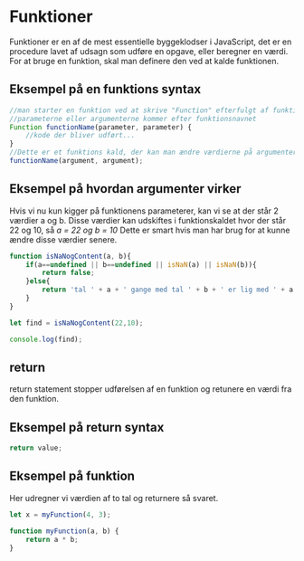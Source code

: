 
# Funktioner

Funktioner er en af de mest essentielle byggeklodser i JavaScript, det er en procedure lavet af udsagn som udføre en opgave, eller beregner en værdi. For at bruge en funktion, skal man definere den ved at kalde funktionen.

## Eksempel på en funktions syntax

```javascript 
//man starter en funktion ved at skrive "Function" efterfulgt af funktions navn..
//parameterne eller argumenterne kommer efter funktionsnavnet
Function functionName(parameter, parameter) {
    //kode der bliver udført...
}
//Dette er et funktions kald, der kan man ændre værdierne på argumenterne.
functionName(argument, argument);
```
## Eksempel på hvordan argumenter virker

Hvis vi nu kun kigger på funktionens parameterer, kan vi se at der står 2 værdier a og b. 
Disse værdier kan udskiftes i funktionskaldet hvor der står 22 og 10, så *a = 22 og b = 10*
Dette er smart hvis man har brug for at kunne ændre disse værdier senere.

```javascript
function isNaNogContent(a, b){
    if(a==undefined || b==undefined || isNaN(a) || isNaN(b)){
        return false;
    }else{
        return 'tal ' + a + ' gange med tal ' + b + ' er lig med ' + a * b;
    }
}

let find = isNaNogContent(22,10);

console.log(find);
```

## return

return statement stopper udførelsen af en funktion og retunere en værdi fra den funktion.

## Eksempel på return syntax

```javascript
return value;
```
## Eksempel på funktion

Her udregner vi værdien af to tal og returnere så svaret.

```javascript
let x = myFunction(4, 3); 

function myFunction(a, b) {
    return a * b;   
}    
```

